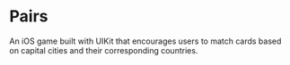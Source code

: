 # Pairs
An iOS game built with UIKit that encourages users to match cards based on capital cities and their corresponding countries.
